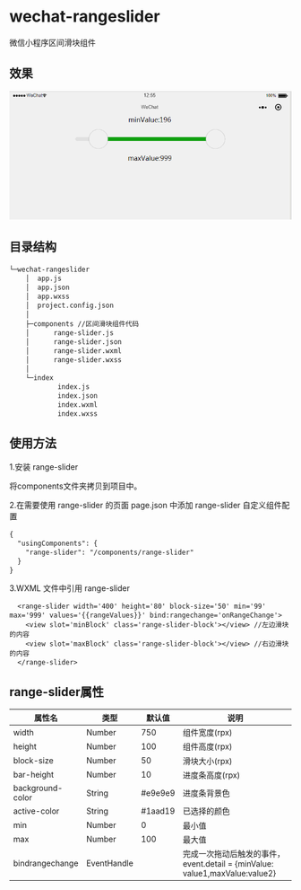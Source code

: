 # wechat-rangeslider

微信小程序区间滑块组件

## 效果

![效果图](demo.gif)

## 目录结构

```
└─wechat-rangeslider
    │  app.js
    │  app.json
    │  app.wxss
    │  project.config.json
    │  
    ├─components //区间滑块组件代码
    │      range-slider.js
    │      range-slider.json
    │      range-slider.wxml
    │      range-slider.wxss
    │      
    └─index
            index.js
            index.json
            index.wxml
            index.wxss
```

## 使用方法

1.安装 range-slider

将components文件夹拷贝到项目中。

2.在需要使用 range-slider 的页面 page.json 中添加 range-slider 自定义组件配置

```
{
  "usingComponents": {
    "range-slider": "/components/range-slider"
  }
}
```

3.WXML 文件中引用 range-slider
```
  <range-slider width='400' height='80' block-size='50' min='99' max='999' values='{{rangeValues}}' bind:rangechange='onRangeChange'>
    <view slot='minBlock' class='range-slider-block'></view> //左边滑块的内容
    <view slot='maxBlock' class='range-slider-block'></view> //右边滑块的内容
  </range-slider>
```

## range-slider属性

| 属性名 | 类型 | 默认值 | 说明 |
|---|---|---|---|
| width | Number | 750 | 组件宽度(rpx)|
| height |Number |100 | 组件高度(rpx) |
| block-size | Number | 50 | 滑块大小(rpx) |
| bar-height | Number | 10 | 进度条高度(rpx) |
| background-color | String | #e9e9e9 | 进度条背景色 |
| active-color | String | #1aad19 | 已选择的颜色 |
| min | Number | 0 | 最小值 |
| max |Number | 100 | 最大值 |
| bindrangechange | EventHandle | |完成一次拖动后触发的事件，event.detail = {minValue: value1,maxValue:value2} |
